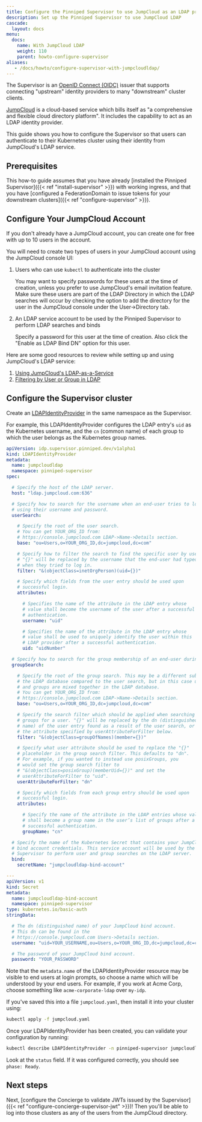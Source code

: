 ```yaml
---
title: Configure the Pinniped Supervisor to use JumpCloud as an LDAP provider
description: Set up the Pinniped Supervisor to use JumpCloud LDAP
cascade:
  layout: docs
menu:
  docs:
    name: With JumpCloud LDAP
    weight: 110
    parent: howto-configure-supervisor
aliases:
   - /docs/howto/configure-supervisor-with-jumpcloudldap/
---
```

The Supervisor is an [OpenID Connect (OIDC)](https://openid.net/connect/) issuer that supports connecting
"upstream" identity providers to many "downstream" cluster clients.

[JumpCloud](https://jumpcloud.com) is a cloud-based service which bills itself as
"a comprehensive and flexible cloud directory platform". It includes the capability to act as an LDAP identity provider.

This guide shows you how to configure the Supervisor so that users can authenticate to their Kubernetes
cluster using their identity from JumpCloud's LDAP service.

## Prerequisites

This how-to guide assumes that you have already [installed the Pinniped Supervisor]({{< ref "install-supervisor" >}}) with working ingress,
and that you have [configured a FederationDomain to issue tokens for your downstream clusters]({{< ref "configure-supervisor" >}}).

## Configure Your JumpCloud Account

If you don't already have a JumpCloud account, you can create one for free with up to 10 users in the account.

You will need to create two types of users in your JumpCloud account using the JumpCloud console UI:

1. Users who can use `kubectl` to authenticate into the cluster
   
   You may want to specify passwords for these users at the time of creation, unless you prefer to use JumpCloud's email invitation feature.
   Make sure these users are part of the LDAP Directory in which the LDAP searches will occur by checking the option
   to add the directory for the user in the JumpCloud console under the User->Directory tab.
   
2. An LDAP service account to be used by the Pinniped Supervisor to perform LDAP searches and binds

   Specify a password for this user at the time of creation.
   Also click the "Enable as LDAP Bind DN" option for this user.

Here are some good resources to review while setting up and using JumpCloud's LDAP service:
1. [Using JumpCloud's LDAP-as-a-Service](https://support.jumpcloud.com/support/s/article/using-jumpclouds-ldap-as-a-service1)
2. [Filtering by User or Group in LDAP](https://support.jumpcloud.com/support/s/article/filtering-by-user-or-group-in-ldap-search-filters1?topicId=0TO1M000000EUx3WAG&topicName=LDAP-as-a-Service)

## Configure the Supervisor cluster

Create an [LDAPIdentityProvider](https://github.com/vmware-tanzu/pinniped/blob/main/generated/latest/README.adoc#ldapidentityprovider) in the same namespace as the Supervisor.

For example, this LDAPIdentityProvider configures the LDAP entry's `uid` as the Kubernetes username,
and the `cn` (common name) of each group to which the user belongs as the Kubernetes group names.

```yaml
apiVersion: idp.supervisor.pinniped.dev/v1alpha1
kind: LDAPIdentityProvider
metadata:
  name: jumpcloudldap
  namespace: pinniped-supervisor
spec:

  # Specify the host of the LDAP server.
  host: "ldap.jumpcloud.com:636"

  # Specify how to search for the username when an end-user tries to log in
  # using their username and password.
  userSearch:

    # Specify the root of the user search.
    # You can get YOUR_ORG_ID from:
    # https://console.jumpcloud.com LDAP->Name->Details section.
    base: "ou=Users,o=YOUR_ORG_ID,dc=jumpcloud,dc=com"

    # Specify how to filter the search to find the specific user by username.
    # "{}" will be replaced by the username that the end-user had typed
    # when they tried to log in.
    filter: "&(objectClass=inetOrgPerson)(uid={})"

    # Specify which fields from the user entry should be used upon
    # successful login.
    attributes:

      # Specifies the name of the attribute in the LDAP entry whose
      # value shall become the username of the user after a successful
      # authentication.
      username: "uid"

      # Specifies the name of the attribute in the LDAP entry whose
      # value shall be used to uniquely identify the user within this
      # LDAP provider after a successful authentication.
      uid: "uidNumber"

  # Specify how to search for the group membership of an end-user during login.
  groupSearch:

    # Specify the root of the group search. This may be a different subtree of
    # the LDAP database compared to the user search, but in this case users
    # and groups are mixed together in the LDAP database.
    # You can get YOUR_ORG_ID from:
    # https://console.jumpcloud.com LDAP->Name->Details section.
    base: "ou=Users,o=YOUR_ORG_ID,dc=jumpcloud,dc=com"

    # Specify the search filter which should be applied when searching for
    # groups for a user. "{}" will be replaced by the dn (distinguished
    # name) of the user entry found as a result of the user search, or by
    # the attribute specified by userAttributeForFilter below.
    filter: "&(objectClass=groupOfNames)(member={})"

    # Specify what user attribute should be used to replace the "{}"
    # placeholder in the group search filter. This defaults to "dn".
    # For example, if you wanted to instead use posixGroups, you
    # would set the group search filter to
    # "&(objectClass=posixGroup)(memberUid={})" and set the
    # userAttributeForFilter to "uid".
    userAttributeForFilter: "dn"

    # Specify which fields from each group entry should be used upon
    # successful login.
    attributes:

      # Specify the name of the attribute in the LDAP entries whose value
      # shall become a group name in the user’s list of groups after a
      # successful authentication.
      groupName: "cn"

  # Specify the name of the Kubernetes Secret that contains your JumpCloud
  # bind account credentials. This service account will be used by the
  # Supervisor to perform user and group searches on the LDAP server.
  bind:
    secretName: "jumpcloudldap-bind-account"

---
apiVersion: v1
kind: Secret
metadata:
  name: jumpcloudldap-bind-account
  namespace: pinniped-supervisor
type: kubernetes.io/basic-auth
stringData:

  # The dn (distinguished name) of your JumpCloud bind account.
  # This dn can be found in the
  # https://console.jumpcloud.com Users->Details section.
  username: "uid=YOUR_USERNAME,ou=Users,o=YOUR_ORG_ID,dc=jumpcloud,dc=com"

  # The password of your JumpCloud bind account.
  password: "YOUR_PASSWORD"
```

Note that the `metadata.name` of the LDAPIdentityProvider resource may be visible to end users at login prompts,
so choose a name which will be understood by your end users.
For example, if you work at Acme Corp, choose something like `acme-corporate-ldap` over `my-idp`.

If you've saved this into a file `jumpcloud.yaml`, then install it into your cluster using:

```sh
kubectl apply -f jumpcloud.yaml
```

Once your LDAPIdentityProvider has been created, you can validate your configuration by running:

```sh
kubectl describe LDAPIdentityProvider -n pinniped-supervisor jumpcloudldap
```

Look at the `status` field. If it was configured correctly, you should see `phase: Ready`.

## Next steps

Next, [configure the Concierge to validate JWTs issued by the Supervisor]({{< ref "configure-concierge-supervisor-jwt" >}})!
Then you'll be able to log into those clusters as any of the users from the JumpCloud directory.
